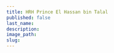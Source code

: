 ```yaml
---
title: HRH Prince El Hassan bin Talal
published: false
last_name:
description:
image_path:
slug:
---
```



